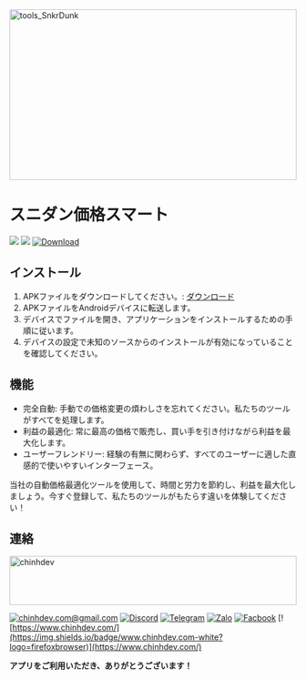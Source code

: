 <img src="https://github.com/user-attachments/assets/e0bbfb2d-5ced-455d-ab2e-bfae0307f981" alt="tools_SnkrDunk" width="100%" height="300"/>

# スニダン価格スマート
[![](https://img.shields.io/badge/Android-white?logo=android)]() [![](https://img.shields.io/badge/dynamic/json?url=https%3A%2F%2Fapi.github.com%2Frepos%2Fchinhdev-git%2FSnkrDunkTools-Download%2Freleases&query=%24.[%3A1].tag_name&label=Version)](https://github.com/chinhdev-git/SnkrDunkTools-Download/releases/tag/2.0.6) [![Download](https://img.shields.io/badge/Download-apk-blue)](https://github.com/chinhdev-git/SnkrDunkTools-Download/releases/latest/download/app-release.apk)

## インストール
1. APKファイルをダウンロードしてください。: [ダウンロード](https://github.com/chinhdev-git/SnkrDunkTools-Download/releases/latest/download/app-release.apk)
2. APKファイルをAndroidデバイスに転送します。
3. デバイスでファイルを開き、アプリケーションをインストールするための手順に従います。
4. デバイスの設定で未知のソースからのインストールが有効になっていることを確認してください。

## 機能
- 完全自動: 手動での価格変更の煩わしさを忘れてください。私たちのツールがすべてを処理します。
- 利益の最適化: 常に最高の価格で販売し、買い手を引き付けながら利益を最大化します。
- ユーザーフレンドリー: 経験の有無に関わらず、すべてのユーザーに適した直感的で使いやすいインターフェース。

当社の自動価格最適化ツールを使用して、時間と労力を節約し、利益を最大化しましょう。今すぐ登録して、私たちのツールがもたらす違いを体験してください！
## 連絡
<img src="https://github.com/user-attachments/assets/9608896f-4798-459e-80a2-fe928448214a" alt="chinhdev" width="100%" height="86"/>

[![chinhdev.com@gmail.com](https://img.shields.io/badge/Email-white?logo=gmail)](mailto:chinhdev.com@gmail.com) [![Discord](https://img.shields.io/badge/Discord-white?logo=discord)](https://discord.gg/Qc4t3FS58u) [![Telegram](https://img.shields.io/badge/Telegram-white?logo=telegram)](https://t.me/chinhdev)
[![Zalo](https://img.shields.io/badge/Zalo-white?logo=zalo&logoColor=%230866FF)](https://zalo.me/0969292868) [![Facbook](https://img.shields.io/badge/Facebook-white?logo=facebook&logoColor=%230866FF)](https://www.facebook.com/chinhdevcom/) [![https://www.chinhdev.com/](https://img.shields.io/badge/www.chinhdev.com-white?logo=firefoxbrowser)](https://www.chinhdev.com/)
  

**アプリをご利用いただき、ありがとうございます！**

